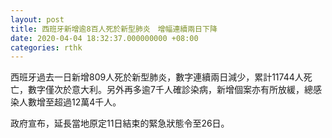 ```yaml
---
layout: post
title: 西班牙新增逾8百人死於新型肺炎　增幅連續兩日下降
date: 2020-04-04 18:32:37.000000000 +08:00
categories: rthk
---
```


西班牙過去一日新增809人死於新型肺炎，數字連續兩日減少，累計11744人死亡，數字僅次於意大利。另外再多逾7千人確診染病，新增個案亦有所放緩，總感染人數增至超過12萬4千人。

政府宣布，延長當地原定11日結束的緊急狀態令至26日。
